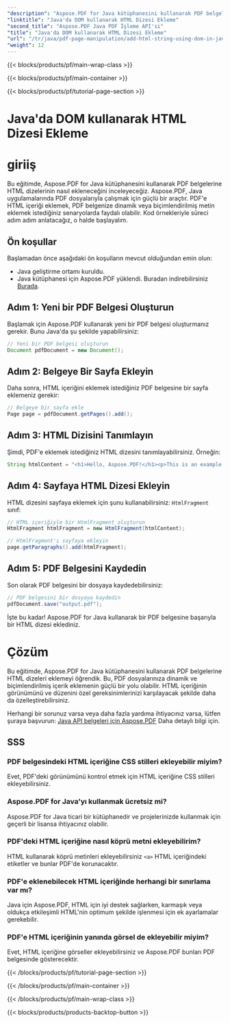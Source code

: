 ```yaml
---
"description": "Aspose.PDF for Java kütüphanesini kullanarak PDF belgelerine HTML dizeleri eklemeyi öğrenin. Bu adım adım kılavuz, kaynak kod örnekleriyle süreci gösterecektir."
"linktitle": "Java'da DOM kullanarak HTML Dizesi Ekleme"
"second_title": "Aspose.PDF Java PDF İşleme API'si"
"title": "Java'da DOM kullanarak HTML Dizesi Ekleme"
"url": "/tr/java/pdf-page-manipulation/add-html-string-using-dom-in-java/"
"weight": 12
---
```


{{< blocks/products/pf/main-wrap-class >}}

{{< blocks/products/pf/main-container >}}

{{< blocks/products/pf/tutorial-page-section >}}

# Java'da DOM kullanarak HTML Dizesi Ekleme


# giriiş
Bu eğitimde, Aspose.PDF for Java kütüphanesini kullanarak PDF belgelerine HTML dizelerinin nasıl ekleneceğini inceleyeceğiz. Aspose.PDF, Java uygulamalarında PDF dosyalarıyla çalışmak için güçlü bir araçtır. PDF'e HTML içeriği eklemek, PDF belgenize dinamik veya biçimlendirilmiş metin eklemek istediğiniz senaryolarda faydalı olabilir. Kod örnekleriyle süreci adım adım anlatacağız, o halde başlayalım.

## Ön koşullar
Başlamadan önce aşağıdaki ön koşulların mevcut olduğundan emin olun:
- Java geliştirme ortamı kuruldu.
- Java kütüphanesi için Aspose.PDF yüklendi. Buradan indirebilirsiniz [Burada](https://releases.aspose.com/pdf/java/).

## Adım 1: Yeni bir PDF Belgesi Oluşturun
Başlamak için Aspose.PDF kullanarak yeni bir PDF belgesi oluşturmanız gerekir. Bunu Java'da şu şekilde yapabilirsiniz:

```java
// Yeni bir PDF belgesi oluşturun
Document pdfDocument = new Document();
```

## Adım 2: Belgeye Bir Sayfa Ekleyin
Daha sonra, HTML içeriğini eklemek istediğiniz PDF belgesine bir sayfa eklemeniz gerekir:

```java
// Belgeye bir sayfa ekle
Page page = pdfDocument.getPages().add();
```

## Adım 3: HTML Dizisini Tanımlayın
Şimdi, PDF'e eklemek istediğiniz HTML dizesini tanımlayabilirsiniz. Örneğin:

```java
String htmlContent = "<h1>Hello, Aspose.PDF!</h1><p>This is an example of adding HTML content to a PDF document.</p>";
```

## Adım 4: Sayfaya HTML Dizesi Ekleyin
HTML dizesini sayfaya eklemek için şunu kullanabilirsiniz: `HtmlFragment` sınıf:

```java
// HTML içeriğiyle bir HtmlFragment oluşturun
HtmlFragment htmlFragment = new HtmlFragment(htmlContent);

// HtmlFragment'ı sayfaya ekleyin
page.getParagraphs().add(htmlFragment);
```

## Adım 5: PDF Belgesini Kaydedin
Son olarak PDF belgesini bir dosyaya kaydedebilirsiniz:

```java
// PDF belgesini bir dosyaya kaydedin
pdfDocument.save("output.pdf");
```

İşte bu kadar! Aspose.PDF for Java kullanarak bir PDF belgesine başarıyla bir HTML dizesi eklediniz.

# Çözüm
Bu eğitimde, Aspose.PDF for Java kütüphanesini kullanarak PDF belgelerine HTML dizeleri eklemeyi öğrendik. Bu, PDF dosyalarınıza dinamik ve biçimlendirilmiş içerik eklemenin güçlü bir yolu olabilir. HTML içeriğinin görünümünü ve düzenini özel gereksinimlerinizi karşılayacak şekilde daha da özelleştirebilirsiniz.

Herhangi bir sorunuz varsa veya daha fazla yardıma ihtiyacınız varsa, lütfen şuraya başvurun: [Java API belgeleri için Aspose.PDF](https://reference.aspose.com/pdf/java/) Daha detaylı bilgi için.

## SSS

### PDF belgesindeki HTML içeriğine CSS stilleri ekleyebilir miyim?
   Evet, PDF'deki görünümünü kontrol etmek için HTML içeriğine CSS stilleri ekleyebilirsiniz.

### Aspose.PDF for Java'yı kullanmak ücretsiz mi?
   Aspose.PDF for Java ticari bir kütüphanedir ve projelerinizde kullanmak için geçerli bir lisansa ihtiyacınız olabilir.

### PDF'deki HTML içeriğine nasıl köprü metni ekleyebilirim?
   HTML kullanarak köprü metinleri ekleyebilirsiniz `<a>` HTML içeriğindeki etiketler ve bunlar PDF'de korunacaktır.

### PDF'e eklenebilecek HTML içeriğinde herhangi bir sınırlama var mı?
   Java için Aspose.PDF, HTML için iyi destek sağlarken, karmaşık veya oldukça etkileşimli HTML'nin optimum şekilde işlenmesi için ek ayarlamalar gerekebilir.

### PDF'e HTML içeriğinin yanında görsel de ekleyebilir miyim?
   Evet, HTML içeriğine görseller ekleyebilirsiniz ve Aspose.PDF bunları PDF belgesinde gösterecektir.

{{< /blocks/products/pf/tutorial-page-section >}}

{{< /blocks/products/pf/main-container >}}

{{< /blocks/products/pf/main-wrap-class >}}

{{< blocks/products/products-backtop-button >}}